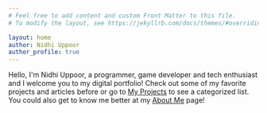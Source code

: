 ```yaml
---
# Feel free to add content and custom Front Matter to this file.
# To modify the layout, see https://jekyllrb.com/docs/themes/#overriding-theme-defaults

layout: home
author: Nidhi Uppoor
author_profile: true
---
```

Hello, I'm Nidhi Uppoor, a programmer, game developer and tech enthusiast and I welcome you to my digital portfolio! Check out some of my favorite projects and articles before or go to [My Projects](/projects) to see a categorized list. You could also get to know me better at my [About Me](/about) page!